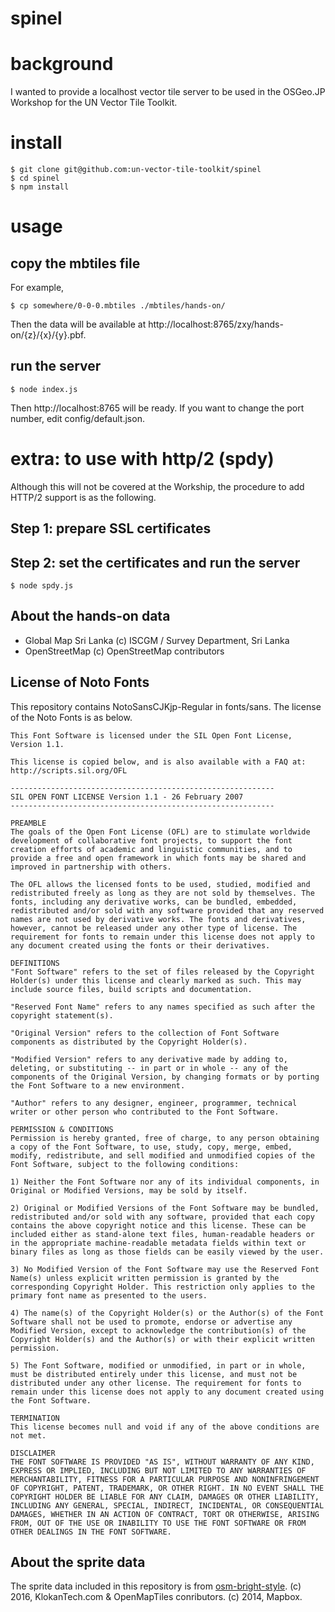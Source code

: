 # spinel
# background
I wanted to provide a localhost vector tile server to be used in the OSGeo.JP Workshop for the UN Vector Tile Toolkit.

# install
```console
$ git clone git@github.com:un-vector-tile-toolkit/spinel
$ cd spinel
$ npm install
```

# usage
## copy the mbtiles file
For example, 
```console
$ cp somewhere/0-0-0.mbtiles ./mbtiles/hands-on/
```
Then the data will be available at http://localhost:8765/zxy/hands-on/{z}/{x}/{y}.pbf.

## run the server
```console
$ node index.js
```
Then http://localhost:8765 will be ready. If you want to change the port number, edit config/default.json.

# extra: to use with http/2 (spdy)
Although this will not be covered at the Workship, the procedure to add HTTP/2 support is as the following. 

## Step 1: prepare SSL certificates

## Step 2: set the certificates and run the server

```console
$ node spdy.js
```

## About the hands-on data
- Global Map Sri Lanka (c) ISCGM / Survey Department, Sri Lanka
- OpenStreetMap (c) OpenStreetMap contributors

## License of Noto Fonts
This repository contains NotoSansCJKjp-Regular in fonts/sans. The license of the Noto Fonts is as below. 

```
This Font Software is licensed under the SIL Open Font License,
Version 1.1.

This license is copied below, and is also available with a FAQ at:
http://scripts.sil.org/OFL

-----------------------------------------------------------
SIL OPEN FONT LICENSE Version 1.1 - 26 February 2007
-----------------------------------------------------------

PREAMBLE
The goals of the Open Font License (OFL) are to stimulate worldwide
development of collaborative font projects, to support the font
creation efforts of academic and linguistic communities, and to
provide a free and open framework in which fonts may be shared and
improved in partnership with others.

The OFL allows the licensed fonts to be used, studied, modified and
redistributed freely as long as they are not sold by themselves. The
fonts, including any derivative works, can be bundled, embedded,
redistributed and/or sold with any software provided that any reserved
names are not used by derivative works. The fonts and derivatives,
however, cannot be released under any other type of license. The
requirement for fonts to remain under this license does not apply to
any document created using the fonts or their derivatives.

DEFINITIONS
"Font Software" refers to the set of files released by the Copyright
Holder(s) under this license and clearly marked as such. This may
include source files, build scripts and documentation.

"Reserved Font Name" refers to any names specified as such after the
copyright statement(s).

"Original Version" refers to the collection of Font Software
components as distributed by the Copyright Holder(s).

"Modified Version" refers to any derivative made by adding to,
deleting, or substituting -- in part or in whole -- any of the
components of the Original Version, by changing formats or by porting
the Font Software to a new environment.

"Author" refers to any designer, engineer, programmer, technical
writer or other person who contributed to the Font Software.

PERMISSION & CONDITIONS
Permission is hereby granted, free of charge, to any person obtaining
a copy of the Font Software, to use, study, copy, merge, embed,
modify, redistribute, and sell modified and unmodified copies of the
Font Software, subject to the following conditions:

1) Neither the Font Software nor any of its individual components, in
Original or Modified Versions, may be sold by itself.

2) Original or Modified Versions of the Font Software may be bundled,
redistributed and/or sold with any software, provided that each copy
contains the above copyright notice and this license. These can be
included either as stand-alone text files, human-readable headers or
in the appropriate machine-readable metadata fields within text or
binary files as long as those fields can be easily viewed by the user.

3) No Modified Version of the Font Software may use the Reserved Font
Name(s) unless explicit written permission is granted by the
corresponding Copyright Holder. This restriction only applies to the
primary font name as presented to the users.

4) The name(s) of the Copyright Holder(s) or the Author(s) of the Font
Software shall not be used to promote, endorse or advertise any
Modified Version, except to acknowledge the contribution(s) of the
Copyright Holder(s) and the Author(s) or with their explicit written
permission.

5) The Font Software, modified or unmodified, in part or in whole,
must be distributed entirely under this license, and must not be
distributed under any other license. The requirement for fonts to
remain under this license does not apply to any document created using
the Font Software.

TERMINATION
This license becomes null and void if any of the above conditions are
not met.

DISCLAIMER
THE FONT SOFTWARE IS PROVIDED "AS IS", WITHOUT WARRANTY OF ANY KIND,
EXPRESS OR IMPLIED, INCLUDING BUT NOT LIMITED TO ANY WARRANTIES OF
MERCHANTABILITY, FITNESS FOR A PARTICULAR PURPOSE AND NONINFRINGEMENT
OF COPYRIGHT, PATENT, TRADEMARK, OR OTHER RIGHT. IN NO EVENT SHALL THE
COPYRIGHT HOLDER BE LIABLE FOR ANY CLAIM, DAMAGES OR OTHER LIABILITY,
INCLUDING ANY GENERAL, SPECIAL, INDIRECT, INCIDENTAL, OR CONSEQUENTIAL
DAMAGES, WHETHER IN AN ACTION OF CONTRACT, TORT OR OTHERWISE, ARISING
FROM, OUT OF THE USE OR INABILITY TO USE THE FONT SOFTWARE OR FROM
OTHER DEALINGS IN THE FONT SOFTWARE.
```

## About the sprite data
The sprite data included in this repository is from [osm-bright-style](https://github.com/openmaptiles/osm-bright-gl-style). (c) 2016, KlokanTech.com & OpenMapTiles conributors. (c) 2014, Mapbox.
